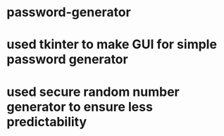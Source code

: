 # password-generator
# used tkinter to make GUI for simple password generator
# used secure random number generator to ensure less predictability
